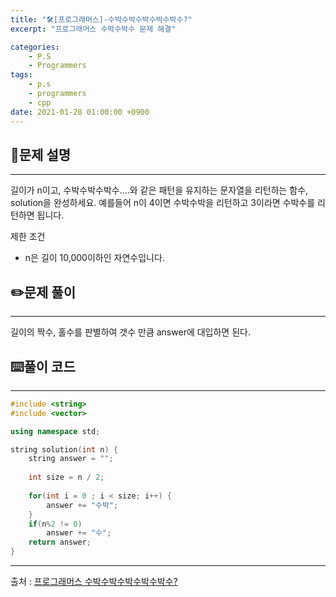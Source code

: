 ```yaml
---
title: "🛠️[프로그래머스]-수박수박수박수박수박수?"
excerpt: "프로그래머스 수박수박수 문제 해결"

categories:
    - P.S
    - Programmers
tags:
    - p.s
    - programmers
    - cpp
date: 2021-01-28 01:00:00 +0900
---
```


## 📖문제 설명
---
길이가 n이고, 수박수박수박수....와 같은 패턴을 유지하는 문자열을 리턴하는 함수, solution을 완성하세요. 예를들어 n이 4이면 수박수박을 리턴하고 3이라면 수박수를 리턴하면 됩니다.

제한 조건
- n은 길이 10,000이하인 자연수입니다.

## ✏️문제 풀이
---
길이의 짝수, 홀수를 판별하여 갯수 만큼 answer에 대입하면 된다.

## ⌨️풀이 코드
---
```cpp
#include <string>
#include <vector>

using namespace std;

string solution(int n) {
    string answer = "";
    
    int size = n / 2;
    
    for(int i = 0 ; i < size; i++) {
        answer += "수박";
    }    
    if(n%2 != 0)
        answer += "수";
    return answer;
}
```
---
출처 : [프로그래머스 수박수박수박수박수박수?](https://programmers.co.kr/learn/courses/30/lessons/12922)